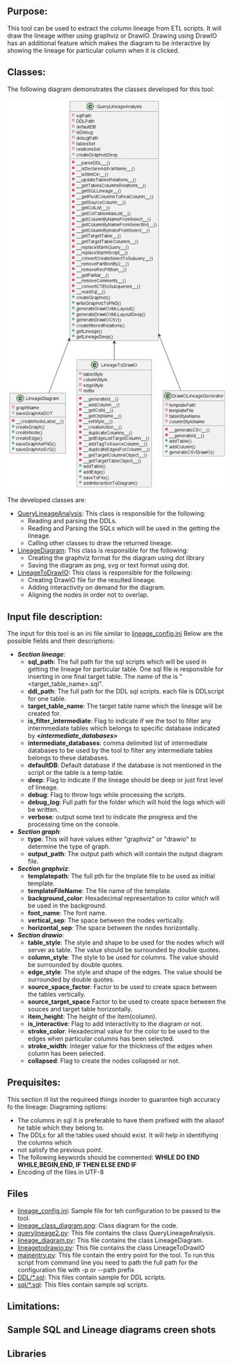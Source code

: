 ## Purpose:
This tool can be used to extract the column lineage from ETL scripts.
It will draw the lineage wither using graphviz or DrawIO.
Drawing using DrawIO has an additional feature which makes the diagram to
be interactive by showing the lineage for particular column when it is clicked.

## Classes:
The following diagram demonstrates the classes developed for this tool:

![Screenshot of a comment on a GitHub issue showing an image, added in the Markdown, of an Octocat smiling and raising a tentacle.](images/lineage_class_diagram.png)

The developed classes are:
- [QueryLineageAnalysis](code/querylineage2.py):
This class is responsible for the following:
  * Reading and parsing the DDLs.
  * Reading and Parsing the SQLs which will be used in the getting the lineage.
  * Calling other classes to draw the returned lineage.
- [LineageDiagram](code/lineage_diagram.py): 
This class is responsible for the following:
  * Creating the graphviz format for the diagram using dot library
  * Saving the diagram as png, svg or text format using dot.
- [LineageToDrawIO](code/lineagetodrawio.py):
This class is responsible for the following:
  * Creating DrawIO file for the resulted lineage.
  * Adding interactivity on demand for the diagram.
  * Aligning the nodes in order not to overlap.

## Input file description:
The input for this tool is an ini file similar to [lineage_config.ini](config/lineage_config.ini)
Below are the possible fields and their descriptions:
- **_Section lineage_**:
  * **sql_path**: The full path for the sql scripts which will be used in 
  getting the lineage for particular table. One sql file is responsible 
  for inserting in one final target table. The name of the is "<target_table_name>.sql". 
  * **ddl_path**: The full path for the DDL sql scripts. each file is DDLscript for one table.
  * **target_table_name**: The target table name which the lineage will be created for.
  * **is_filter_intermediate**: Flag to indicate if we the tool to filter any intermmediate tables
  which belongs to specific database indicated by **<_intermediate_databases_>**
  * **intermediate_databases**: comma delimited list of intermediate databases 
  to be used by the tool to filter any intermediate tables belongs to these databases.
  * **defaultDB**: Default database if the database is not mentioned in the script or the table
  is a temp table.
  * **deep**: Flag to indicate if the lineage should be deep or just first level of lineage.
  * **debug**: Flag to throw logs while processing the scripts.
  * **debug_log**: Full path for the folder which will hold the logs which will be written.
  * **verbose**: output some text to indicate the progress and the processing time on the console.
- **_Section graph_**:
  * **type**: This will have values either "graphviz" or "drawio" to determine the type of graph.
  * **output_path**: The output path which will contain the output diagram file.
- **_Section graphviz_**:
  * **templatepath**: The full pth for the tmplate file to be used as initial template.
  * **templateFileName**: The file name of the template.
  * **background_color**: Hexadecimal representation to color which will be used in the background.
  * **font_name**: The font name.
  * **vertical_sep**: The space between the nodes vertically.
  * **horizontal_sep**: The space between the nodes horizontally.
- **_Section drawio_**:
  * **table_style**: The style and shape to be used for the nodes which will server as table. 
  The value should be surrounded by double quotes.
  * **column_style**: The style to be used for columns. The value should be surrounded 
  by double quotes. 
  * **edge_style**: The style and shape of the edges. The value should be surrounded 
  by double quotes.
  * **source_space_factor**: Factor to be used to create space between the tables vertically.
  * **source_target_space** Factor to be used to create space between the souces and
  target table horizontally.
  * **item_height**: The height of the item(column).
  * **is_interactive**: Flag to add interactivity to the diagram or not.
  * **stroke_color**: Hexadecimal value for the color to be used to the 
  edges when particular columns has been selected.
  * **stroke_width**: Integer value for the thickness of the edges when column has been selected.
  * **collapsed**: Flag to create the nodes collapsed or not.

## Prequisites:
This section ill list  the requireed things inorder to guarantee high accuracy fo the lineage:
Diagraming options:
- The columns in sql it is preferable to have them prefixed with the aliasof he table which they 
belong to.
- The DDLs for all the tables used should exist. It will help in identifiying the columns which
- not satisfy the previous point.
- The following keywords should be commented: **WHILE DO END WHILE,BEGIN,END, IF THEN ELSE END IF**
- Encoding of the files in UTF-8
## Files
 - [lineage_config.ini](./config/lineage_config.ini): Sample file for teh configuration to be passed to the tool.
 - [lineage_class_diagram.png](./images/lineage_class_diagram.png): Class diagram for the code.
 - [querylineage2.py](./code/querylineage2.py): This file contains the class QueryLineageAnalysis.
 - [lineage_diagram.py](./code/lineage_diagram.py): This file contains the class LineageDiagram.
 - [lineagetodrawio.py](./code/lineagetodrawio.py): This file contains the class LineageToDrawIO
 - [mainentry.py](./code/mainentry.py): This file contain the entry point for the tool.
To run this script from command line you need to path the full path for the configuration 
file with -p or --path prefix
 - [DDL/*.sql](./DDL/*.sql): This files contain sample for DDL scripts.
 - [sql/*.sql](./sql/*.sql): This files contain sample sql scripts.



## Limitations:

## Sample SQL and Lineage diagrams creen shots

## Libraries